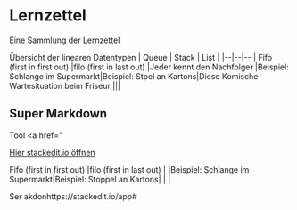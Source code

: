 # Lernzettel
Eine Sammlung der Lernzettel

Übersicht der linearen Datentypen
| Queue | Stack | List |
|--|--|--
| Fifo (first in first out)  |filo (first in last out)  |Jeder kennt den Nachfolger
|Beispiel: Schlange im Supermarkt|Beispiel: Stpel an Kartons|Diese Komische Wartesituation beim Friseur
||| 


## Super Markdown 

Tool
<a href="
<!--stackedit_data:
eitatobi se https://stackedit.io/app#providerId=githubWorkspace&owner=INFOGruppeC&repo=Lernzettel&branch=main" ?target="_blank">Hier stackedit.io öffnen</a> >
<!--stackedit.io/app#providerId=githubWorkspace&owner=INFOGruppeC&repo=Lernzettel&branch=main" target="_blank">Hier stackedit.io öffnen</a>
_data:
eyJoaXN0b3J5IjpbLTE3MDMwMTU0NSwxNjkxMjU5NzddfQ==
-->
[Hier stackedit.io öffnen](https://stackedit.io/app#providerId=githubWorkspace&owner=INFOGruppeC&repo=Lernzettel&branch=main)

Fifo (first in first out)  |filo (first in last out)  |
|Beispiel: Schlange im Supermarkt|Beispiel: Stoppel an Kartons| |  |

 Ser akdonhttps://stackedit.io/app#
<!--stackedit_data:
eyJoaXN0b3J5IjpbLTE0ODE5MTQyODYsMTE1ODAxNDAxNCwtMT
IwMDAwNjI2NCwtMTEzMTgzMDQ2OV19
-->